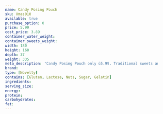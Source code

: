 ```yaml
---
name: Candy Posing Pouch
sku: Xmas010
available: true
purchase_option: 0
price: 5.99
cost_price: 3.89
container_water_weight: 
container_sweets_weight: 
width: 180
height: 160
depth: 37
weight: 335
meta_description: 'Candy Posing Pouch only ú5.99. Traditional sweets and more at Humbugs Confectionery Store. Specialists in satisfying your sweet tooth!'
brand: 
type: [Novelty]
contains: [Gluten, Lactose, Nuts, Sugar, Gelatin]
ingredients: 
serving_size: 
energy: 
protein: 
carbohydrates: 
fat: 
---
```

